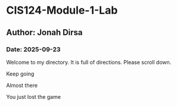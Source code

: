 # CIS124-Module-1-Lab
## Author: Jonah Dirsa
### Date: 2025-09-23
Welcome to my directory. It is full of directions. Please scroll down.































































































Keep going



































































































Almost there

















































You just lost the game
